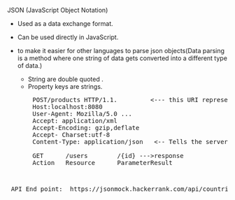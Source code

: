 JSON (JavaScript Object Notation)

- Used as a data exchange format.
- Can  be used directly in JavaScript.

- to make it easier for other languages to parse json objects(Data parsing is a method where one string of data gets converted into a different type of data.)
  - String are double quoted .
  - Property keys are strings.
  
  <pre>
      POST/products HTTP/1.1.         <--- this URI represents a collections of products
      Host:localhost:8080
      User-Agent: Mozilla/5.0 ...
      Accept: application/xml
      Accept-Encoding: gzip,deflate
      Accept- Charset:utf-8
      Content-Type: application/json   <-- Tells the server to format the objects in JSON format
      
      GET      /users        /{id} --->response
      Action   Resource      ParameterResult
  </pre>


<pre>
 <p> API End point:  https://jsonmock.hackerrank.com/api/countries/search?name=AF</p>

</pre>
